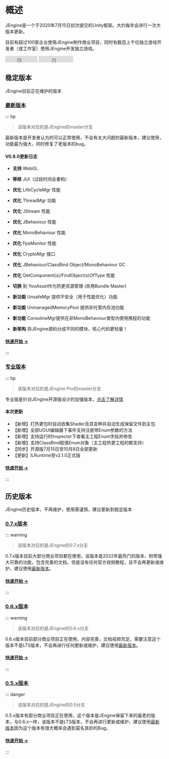 # 概述

JEngine是一个于2020年7月15日初次提交的Unity框架。大约每年会进行一次大版本更新。

目前有超过100家企业使用JEngine制作商业项目，同时有数百上千位独立游戏开发者（或工作室）使用JEngine开发独立游戏。

<ul style="list-style:none;padding:0">
  <li style="display:inline-block">
    <iframe src="https://ghbtns.com/github-btn.html?user=JasonXuDeveloper&amp;repo=JEngine&amp;type=star&amp;count=true" frameborder="0" scrolling="0" width="102px" height="21px"></iframe>
  </li>
  <li style="display:inline-block">
    <iframe src="https://ghbtns.com/github-btn.html?user=JasonXuDeveloper&amp;repo=JEngine&amp;type=fork&amp;count=true" frameborder="0" scrolling="0" width="110px" height="21px"></iframe>
  </li>
</ul>


## 稳定版本

JEngine目前正在维护的版本



### [最新版本](/zh/documents/0.8/) <Badge type="tip" text="v0.8.x" vertical="middle" />

::: tip 

> 该版本对应的是JEngine的master分支

最新版本是开发者认为的可以正常使用，不会有太大问题的最新版本，建议使用，功能最为强大，同时修复了老版本的bug。

#### V0.8.0更新日志

- **支持** WebGL

- **移除** JUI（过段时间会重构）

- **优化** LifeCycleMgr 性能

- **优化** ThreadMgr 功能

- **优化** JStream 性能

- **优化** JBehaviour 性能

- **优化** MonoBehaviour 性能

- **优化** FpsMonitor 性能

- **优化** CryptoMgr 接口

- **优化** JBehaviour/ClassBind Object/MonoBehaviour GC

- **优化** GetComponent(s)/FindObject(s)OfType 性能

- **切换** 到 YooAsset作为热更资源管理 (弃用Bundle Master)

- **新功能** UnsafeMgr 提供不安全（用于性能优化）功能

- **新功能** UnmanagedMemoryPool 提供非托管内存池功能

- **新功能** CoroutineMgr提供在非MonoBehaviour类型内使用携程的功能

- **新架构** 将JEngine源码分成不同的模块，核心代码更轻量！

#### [快速开始 →](/zh/documents/0.8/)

:::



### [专业版本](/zh/documents/pro/) <Badge type="tip" text="PRO v1.5" vertical="middle" />

::: tip 

> 该版本对应的是JEngine Pro的master分支

专业版是针对JEngine开源版设计的加强版本，[点击了解详情](/zh/pro/)

#### 本次更新

- 【新增】打热更包时自动收集Shader及其变种并自动生成保留文件到主包
- 【新增】全部UGUI编辑器下事件支持注册带Enum参数的方法
- 【新增】支持运行时Inspector下查看主工程Enum字段并修改
- 【新增】支持ClassBind赋值Enum对象（主工程热更工程的都支持）
- 【同步】开源版7月15日至10月8日全部更新
- 【更新】ILRuntime至v2.1.0正式版

#### [快速开始 →](/zh/documents/pro/)

:::



## 历史版本

JEngine历史版本，不再维护，使用需谨慎，建议更新到稳定版本



### [0.7.x版本](/zh/documents/0.7/) <Badge type="warning" text="v0.7.x" vertical="middle" />

::: warning

> 该版本对应的是JEngine的0.7.x分支

0.7.x版本目前大部分商业项目都在使用，该版本是2022年最热门的版本，附带强大可靠的功能，包含完善的文档，但是没有任何官方视频教程，且不会再更新或维护，建议使用[最新版本](#最新版本)。

#### [快速开始 →](/zh/documents/0.6/)

:::

### [0.6.x版本](/zh/documents/0.6/) <Badge type="warning" text="v0.6.x" vertical="middle" />
::: warning
> 该版本对应的是JEngine的0.6.x分支

0.6.x版本目前部分商业项目正在使用，内容完善，文档视频充足，需要注意这个版本不是LTS版本，不会再进行任何更新或维护，建议使用[最新版本](#最新版本)。

#### [快速开始 →](/zh/documents/0.6/)

:::

### [0.5.x版本](/zh/documents/0.5/) <Badge type="danger" text="v0.5.x" vertical="middle" />
::: danger
> 该版本对应的是JEngine的0.5分支

0.5.x版本有部分商业项目正在使用，这个版本是JEngine保留下来的最老的版本，与0.6.x一样，该版本不是LTS版本，不会再进行更新或维护，建议使用[最新版本](#最新版本)因为这个版本有很大概率会遇到莫名其妙的Bug。

#### [快速开始 →](/documents/0.5/)

:::
